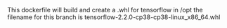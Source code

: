 This dockerfile will build and create a .whl for tensorflow in /opt
the filename for this branch is tensorflow-2.2.0-cp38-cp38-linux_x86_64.whl
